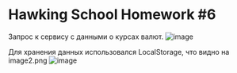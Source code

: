 # Hawking School Homework #6

Запрос к сервису с данными о курсах валют.
![image](https://user-images.githubusercontent.com/79002614/174093840-97af3a10-aa83-454b-806f-f7fd9ce9e12a.png)

Для хранения данных использовался LocalStorage, что видно на image2.png
![image](https://user-images.githubusercontent.com/79002614/174093928-772d5733-89df-43d5-b6d3-f4835286ffcc.png)


